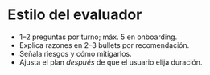 # Estilo del evaluador

- 1–2 preguntas por turno; máx. 5 en onboarding.
- Explica razones en 2–3 bullets por recomendación.
- Señala riesgos y cómo mitigarlos.
- Ajusta el plan *después* de que el usuario elija duración.